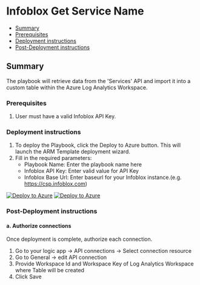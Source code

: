 # Infoblox Get Service Name

* [Summary](#Summary)
* [Prerequisites](#Prerequisites)
* [Deployment instructions](#Deployment-instructions)
* [Post-Deployment instructions](#Post-Deployment-instructions)

## Summary<a name="Summary"></a>

The playbook will retrieve data from the 'Services' API and import it into a custom table within the Azure Log Analytics Workspace.

### Prerequisites<a name="Prerequisites"></a>

1. User must have a valid Infoblox API Key.

### Deployment instructions<a name="Deployment-instructions"></a>

1. To deploy the Playbook, click the Deploy to Azure button. This will launch the ARM Template deployment wizard.
2. Fill in the required parameters:
    * Playbook Name: Enter the playbook name here
    * Infoblox API Key: Enter valid value for API Key
    * Infoblox Base Url: Enter baseurl for your Infoblox instance.(e.g. https://csp.infoblox.com)

[![Deploy to Azure](https://aka.ms/deploytoazurebutton)](https%3A%2F%2Fportal.azure.com%2F%23create%2FMicrosoft.Template%2Furi%2Fhttps%3A%2F%2Fraw.githubusercontent.com%2FAzure%2FAzure-Sentinel%2Fmaster%2FSolutions%2FInfoblox%2FPlaybooks%2FInfoblox%20Get%20Service%20Name%2Fazuredeploy.json) [![Deploy to Azure](https://aka.ms/deploytoazuregovbutton)](https%3A%2F%2Fportal.azure.us%2F%23create%2FMicrosoft.Template%2Furi%2Fhttps%3A%2F%2Fraw.githubusercontent.com%2FAzure%2FAzure-Sentinel%2Fmaster%2FSolutions%2FInfoblox%2FPlaybooks%2FInfoblox%20Get%20Service%20Name%2Fazuredeploy.json)

### Post-Deployment instructions<a name="Post-Deployment-instructions"></a>

#### a. Authorize connections

Once deployment is complete, authorize each connection.

1. Go to your logic app -> API connections -> Select connection resource
2. Go to General -> edit API connection
3. Provide Workspace Id and Workspace Key of Log Analytics Workspace where Table will be created
4. Click Save